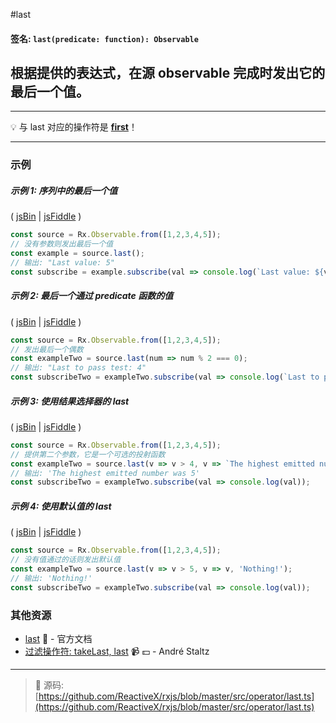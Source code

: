 #last

#### 签名: `last(predicate: function): Observable`

## 根据提供的表达式，在源 observable 完成时发出它的最后一个值。

---

:bulb: 与 last 对应的操作符是 [**first**](first.md)！

---


### 示例

##### 示例 1: 序列中的最后一个值

( [jsBin](http://jsbin.com/pevaqeloki/1/edit?js,console) | [jsFiddle](https://jsfiddle.net/btroncone/b05r434a/) )

```js
const source = Rx.Observable.from([1,2,3,4,5]);
// 没有参数则发出最后一个值
const example = source.last();
// 输出: "Last value: 5"
const subscribe = example.subscribe(val => console.log(`Last value: ${val}`));
```

##### 示例 2: 最后一个通过 predicate 函数的值

( [jsBin](http://jsbin.com/yagexuwari/1/edit?js,console) | [jsFiddle](https://jsfiddle.net/btroncone/pkx2btsh/) )

```js
const source = Rx.Observable.from([1,2,3,4,5]);
// 发出最后一个偶数
const exampleTwo = source.last(num => num % 2 === 0);
// 输出: "Last to pass test: 4"
const subscribeTwo = exampleTwo.subscribe(val => console.log(`Last to pass test: ${val}`));
```

##### 示例 3: 使用结果选择器的 last

( [jsBin](http://jsbin.com/hobinukisu/1/edit?js,console) | [jsFiddle](https://jsfiddle.net/btroncone/76247162/) )

```js
const source = Rx.Observable.from([1,2,3,4,5]);
// 提供第二个参数，它是一个可选的投射函数
const exampleTwo = source.last(v => v > 4, v => `The highest emitted number was ${v}`);
// 输出: 'The highest emitted number was 5'
const subscribeTwo = exampleTwo.subscribe(val => console.log(val));
```

##### 示例 4: 使用默认值的 last

( [jsBin](http://jsbin.com/fudubebabi/1/edit?js,console) | [jsFiddle](https://jsfiddle.net/btroncone/L7fbx3vp/) )

```js
const source = Rx.Observable.from([1,2,3,4,5]);
// 没有值通过的话则发出默认值
const exampleTwo = source.last(v => v > 5, v => v, 'Nothing!');
// 输出: 'Nothing!'
const subscribeTwo = exampleTwo.subscribe(val => console.log(val));
```


### 其他资源

* [last](http://cn.rx.js.org/class/es6/Observable.js~Observable.html#instance-method-last) :newspaper: - 官方文档
* [过滤操作符: takeLast, last](https://egghead.io/lessons/rxjs-filtering-operators-takelast-last?course=rxjs-beyond-the-basics-operators-in-depth) :video_camera: :dollar: - André Staltz

---
> :file_folder: 源码:  [https://github.com/ReactiveX/rxjs/blob/master/src/operator/last.ts](https://github.com/ReactiveX/rxjs/blob/master/src/operator/last.ts)
